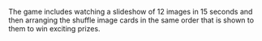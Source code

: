 The game includes watching a slideshow of 12 images in 15 seconds and then arranging the shuffle image cards in the same order that is shown to them to win exciting prizes.
